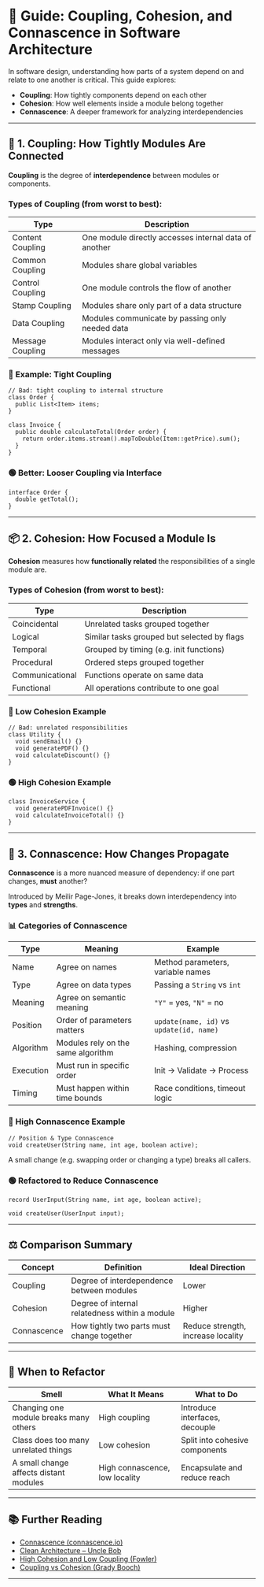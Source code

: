 # 🧠 Guide: Coupling, Cohesion, and Connascence in Software Architecture

In software design, understanding how parts of a system depend on and relate to one another is critical. This guide explores:

- **Coupling**: How tightly components depend on each other
- **Cohesion**: How well elements inside a module belong together
- **Connascence**: A deeper framework for analyzing interdependencies

---

## 🔗 1. Coupling: How Tightly Modules Are Connected

**Coupling** is the degree of **interdependence** between modules or components.

### Types of Coupling (from worst to best):

| Type             | Description                                      |
|------------------|--------------------------------------------------|
| Content Coupling | One module directly accesses internal data of another |
| Common Coupling  | Modules share global variables                   |
| Control Coupling | One module controls the flow of another          |
| Stamp Coupling   | Modules share only part of a data structure      |
| Data Coupling    | Modules communicate by passing only needed data  |
| Message Coupling | Modules interact only via well-defined messages  |

### 🔴 Example: Tight Coupling

```
// Bad: tight coupling to internal structure
class Order {
  public List<Item> items;
}

class Invoice {
  public double calculateTotal(Order order) {
    return order.items.stream().mapToDouble(Item::getPrice).sum();
  }
}
```

### 🟢 Better: Looser Coupling via Interface

```
interface Order {
  double getTotal();
}
```

---

## 📦 2. Cohesion: How Focused a Module Is

**Cohesion** measures how **functionally related** the responsibilities of a single module are.

### Types of Cohesion (from worst to best):

| Type               | Description                                 |
|--------------------|---------------------------------------------|
| Coincidental       | Unrelated tasks grouped together            |
| Logical            | Similar tasks grouped but selected by flags |
| Temporal           | Grouped by timing (e.g. init functions)     |
| Procedural         | Ordered steps grouped together              |
| Communicational    | Functions operate on same data              |
| Functional         | All operations contribute to one goal       |

### 🔴 Low Cohesion Example

```
// Bad: unrelated responsibilities
class Utility {
  void sendEmail() {}
  void generatePDF() {}
  void calculateDiscount() {}
}
```

### 🟢 High Cohesion Example

```
class InvoiceService {
  void generatePDFInvoice() {}
  void calculateInvoiceTotal() {}
}
```

---

## 🔁 3. Connascence: How Changes Propagate

**Connascence** is a more nuanced measure of dependency: if one part changes, **must** another?

Introduced by Meilir Page-Jones, it breaks down interdependency into **types** and **strengths**.

### 📊 Categories of Connascence

| Type                 | Meaning                                            | Example                                 |
|----------------------|----------------------------------------------------|-----------------------------------------|
| Name                 | Agree on names                                     | Method parameters, variable names       |
| Type                 | Agree on data types                                | Passing a `String` vs `int`             |
| Meaning              | Agree on semantic meaning                          | `"Y"` = yes, `"N"` = no                 |
| Position             | Order of parameters matters                        | `update(name, id)` vs `update(id, name)`|
| Algorithm            | Modules rely on the same algorithm                 | Hashing, compression                    |
| Execution            | Must run in specific order                         | Init → Validate → Process               |
| Timing               | Must happen within time bounds                     | Race conditions, timeout logic          |

### 🔴 High Connascence Example

```
// Position & Type Connascence
void createUser(String name, int age, boolean active);
```

A small change (e.g. swapping order or changing a type) breaks all callers.

### 🟢 Refactored to Reduce Connascence

```
record UserInput(String name, int age, boolean active);

void createUser(UserInput input);
```

---

## ⚖️ Comparison Summary

| Concept      | Definition                                      | Ideal Direction                  |
|--------------|--------------------------------------------------|----------------------------------|
| Coupling     | Degree of interdependence between modules        | Lower                            |
| Cohesion     | Degree of internal relatedness within a module   | Higher                           |
| Connascence  | How tightly two parts must change together       | Reduce strength, increase locality |

---

## 🧪 When to Refactor

| Smell                       | What It Means                            | What to Do                       |
|-----------------------------|-------------------------------------------|----------------------------------|
| Changing one module breaks many others | High coupling                     | Introduce interfaces, decouple  |
| Class does too many unrelated things   | Low cohesion                      | Split into cohesive components  |
| A small change affects distant modules | High connascence, low locality    | Encapsulate and reduce reach    |

---

## 📚 Further Reading

- [Connascence (connascence.io)](https://connascence.io/)
- [Clean Architecture – Uncle Bob](https://8thlight.com/blog/uncle-bob/2012/08/13/the-clean-architecture.html)
- [High Cohesion and Low Coupling (Fowler)](https://martinfowler.com/bliki/HighCohesion.html)
- [Coupling vs Cohesion (Grady Booch)](https://www.youtube.com/watch?v=Z-5yALNsi-g)

---
